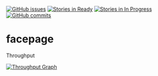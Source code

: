 [![GitHub issues](https://img.shields.io/github/issues/joanaz/facepage.svg?style=plastic)]()
[![Stories in Ready](https://badge.waffle.io/joanaz/facepage.svg?label=ready&title=Ready)](https://waffle.io/joanaz/facepage)
[![Stories in In Progress](https://badge.waffle.io/joanaz/facepage.svg?label=In%20Progress&title=In%20Progress)](http://waffle.io/joanaz/facepage) 
[![GitHub commits](https://img.shields.io/github/commits-since/joanaz/facepage/0.0.1.svg?style=plastic)]()

# facepage

Throughput

[![Throughput Graph](https://graphs.waffle.io/joanaz/facepage/throughput.svg)](https://waffle.io/joanaz/facepage/metrics) 




